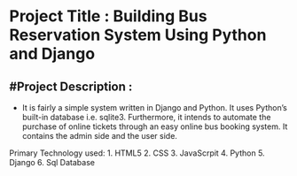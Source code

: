 # Project Title : Building Bus Reservation System Using Python and Django



## #Project Description :

- It is fairly a simple system written in Django and Python. It uses Python’s built-in database i.e. sqlite3. Furthermore, it intends to automate the purchase of online tickets through an easy online bus booking system. It contains the admin side and the user side.


Primary Technology  used: 
                    1. HTML5
                    2. CSS
                    3. JavaScrpit
                    4. Python
                    5. Django
                    6. Sql Database

              
